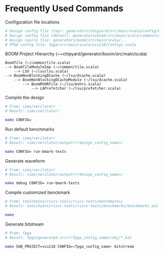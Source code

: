 # Frequently Used Commands

Configuration file locations
```bash
# Design config file (top): generators/chipyard/src/main/scala/config/BoomConfigs.scala
# Design config file (detail): generators/boom/src/main/scala/common/config-mixins.scala
# Design source file: generators/boom/src/main/scala/...
# FPGA config file: fpga/src/main/scala/vcu118/Configs.scala
```

BOOM Project Hierarchy (~=chipyard/generator/boom/src/main/scala)
```
BoomTile (~/common/tile.scala)
--> BoomTileModuleImp (~/common/tile.scala)
    --> LSU (~/lsu/lsu.scala)
--> BoomNonBlockingDCache (~/lsu/dcache.scala)
    --> BoomNonBlockingDCacheModule (~/lsu/dcache.scala)
        --> BoomMSHRFile (~/lsu/mshrs.scala)
            --> LAPrefetcher (~/lsu/prefetcher.scala)
```

Compile the design

```bash
# From: sims/verilator/
# Result: sims/verilator/

make CONFIG=
```

Run default benchmarks

```bash
# From: sims/verilator/
# Result: sims/verilator/output/<*design_config_name>/

make CONFIG= run-bmark-tests
```

Generate waveform

```bash
# From: sims/verilator/
# Result: sims/verilator/output/<*design_config_name>/

make debug CONFIG= run-bmark-tests
```

Compile customized benckmark

```bash
# From: toolchains/riscv-tools/riscv-tests/benchmarks/
# Result: toolchains/riscv-tools/riscv-tests/benchmarks/benckmarks_out

make
```

Generate bitstream

```bash
# From: fpga
# Result: fpga/generated-src/<*fpga_config_name>/obj/*.bit

make SUB_PROJECT=vcu118 CONFIG=<fpga_config_name> bitstream
```
